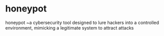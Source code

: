 # honeypot
honeypot ~a cybersecurity tool designed to lure hackers into a controlled environment, mimicking a legitimate system to attract attacks
